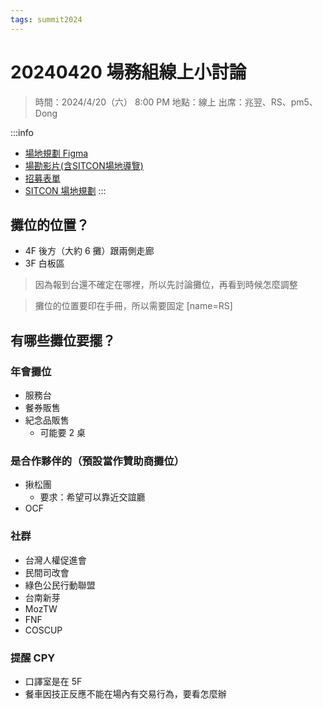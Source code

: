 ```yaml
---
tags: summit2024
---
```


# 20240420 場務組線上小討論

> 時間：2024/4/20（六） 8:00 PM
> 地點：線上
> 出席：兆翌、RS、pm5、Dong
> 
:::info
* [場地規劃 Figma](https://www.figma.com/file/EJCw5U5ifHr9bdhfXyLg41/%E5%A0%B4%E5%9C%B0%E8%A6%8F%E5%8A%83?type=design&node-id=0%3A1&mode=design&t=UDGDlO2ZXv6QJUiV-1)
* [場勘影片(含SITCON場地導覽)](https://www.youtube.com/playlist?list=PLHAaJ__5SAS9HV-xxhDygHISH52DuAe3U)
* [招募表單](https://docs.google.com/forms/d/1NhlxQ3cN0Wr2ETZPK5o803EhNSo93303ZOIrEn3FM-g/edit)
* [SITCON 場地規劃](https://sitcon.org/2024/venue/)
:::

## 攤位的位置？

- 4F 後方（大約 6 攤）跟兩側走廊
- 3F 白板區

> 因為報到台還不確定在哪裡，所以先討論攤位，再看到時候怎麼調整

> 攤位的位置要印在手冊，所以需要固定 [name=RS]

## 有哪些攤位要擺？

### 年會攤位

- 服務台
- 餐券販售
- 紀念品販售
    - 可能要 2 桌

### 是合作夥伴的（預設當作贊助商攤位）

- 揪松團
    - 要求：希望可以靠近交誼廳
- OCF

### 社群

- 台灣人權促進會
- 民間司改會
- 綠色公民行動聯盟
- 台南新芽
- MozTW
- FNF
- COSCUP

### 提醒 CPY
- 口譯室是在 5F
- 餐車因技正反應不能在場內有交易行為，要看怎麼辦